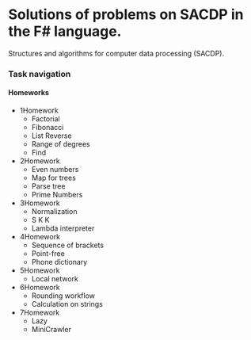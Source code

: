 # Solutions of problems on SACDP in the F# language.
Structures and algorithms for computer data processing (SACDP).

### Task navigation
#### Homeworks
- 1Homework
  - Factorial
  - Fibonacci
  - List Reverse
  - Range of degrees
  - Find
- 2Homework
  - Even numbers
  - Map for trees
  - Parse tree
  - Prime Numbers
- 3Homework
  - Normalization
  - S K K
  - Lambda interpreter
- 4Homework
  - Sequence of brackets
  - Point-free
  - Phone dictionary
- 5Homework
  - Local network
- 6Homework
  - Rounding workflow
  - Calculation on strings
- 7Homework
  - Lazy
  - MiniCrawler
